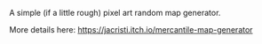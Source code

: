 A simple (if a little rough) pixel art random map generator.

More details here: https://jacristi.itch.io/mercantile-map-generator
